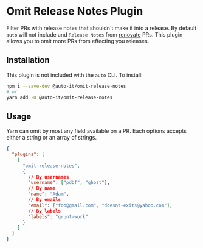 # Omit Release Notes Plugin

Filter PRs with release notes that shouldn't make it into a release. By default `auto` will not include and `Release Notes` from [renovate](https://renovatebot.com/) PRs. This plugin allows you to omit more PRs from effecting you releases.

## Installation

This plugin is not included with the `auto` CLI. To install:

```sh
npm i --save-dev @auto-it/omit-release-notes
# or
yarn add -D @auto-it/omit-release-notes
```

## Usage

Yarn can omit by most any field available on a PR. Each options accepts either a string or an array of strings.

```json
{
  "plugins": [
    [
      "omit-release-notes",
      {
        // By usernames
        "username": ["pdbf", "ghost"],
        // By name
        "name": "Adam",
        // By emails
        "email": ["foo@gmail.com", "doesnt-exits@yahoo.com"],
        // By labels
        "labels": "grunt-work"
      }
    ]
  ]
}
```
